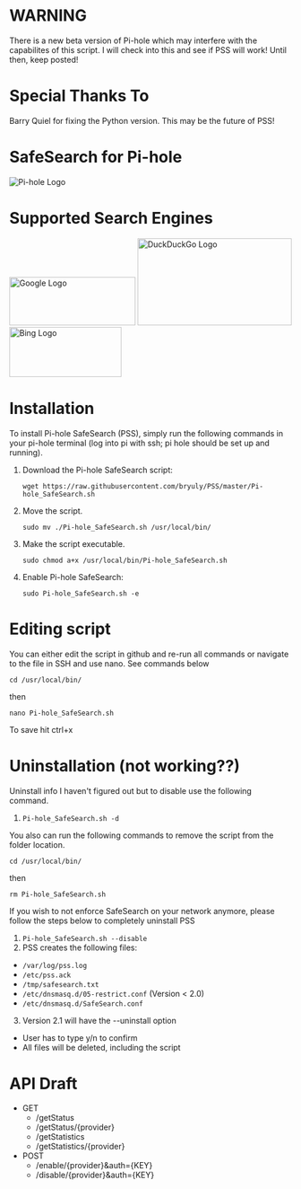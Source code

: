 # WARNING
There is a new beta version of Pi-hole which may interfere with the capabilites of this script. I will check into this and see if PSS will work! Until then, keep posted!

# Special Thanks To

Barry Quiel for fixing the Python version. This may be the future of PSS!

# SafeSearch for Pi-hole

![Pi-hole Logo](https://i0.wp.com/pi-hole.net/wp-content/uploads/2017/06/Vortex-r.png?resize=100%2C100&ssl=1)

# Supported Search Engines

<img src="https://www.festisite.com/static/partylogo/img/logos/google.png" alt="Google Logo" width="225" height="86">
<img src="https://dwglogo.com/wp-content/uploads/2016/01/DuckDuckGo_logo_004.svg" alt="DuckDuckGo Logo" width="275" height="154.75">
<img src="https://upload.wikimedia.org/wikipedia/commons/thumb/e/e9/Bing_logo.svg/2000px-Bing_logo.svg.png" alt="Bing Logo" width="200" height="89.2">

# Installation

To install Pi-hole SafeSearch (PSS), simply run the following commands in your pi-hole terminal (log into pi with ssh; pi hole should be set up and running).

1. Download the Pi-hole SafeSearch script:
  
    `wget https://raw.githubusercontent.com/bryuly/PSS/master/Pi-hole_SafeSearch.sh`

2. Move the script.
  
    `sudo mv ./Pi-hole_SafeSearch.sh /usr/local/bin/`

3. Make the script executable.
  
    `sudo chmod a+x /usr/local/bin/Pi-hole_SafeSearch.sh`

4. Enable Pi-hole SafeSearch:
  
    `sudo Pi-hole_SafeSearch.sh -e`

# Editing script
You can either edit the script in github and re-run all commands or navigate to the file in SSH and use nano. See commands below

    cd /usr/local/bin/

then

    nano Pi-hole_SafeSearch.sh


To save hit ctrl+x        


# Uninstallation (not working??)
Uninstall info I haven't figured out but to disable use the following command.
1. `Pi-hole_SafeSearch.sh -d`

You also can run the following commands to remove the script from the folder location.

    cd /usr/local/bin/
then

    rm Pi-hole_SafeSearch.sh

If you wish to not enforce SafeSearch on your network anymore, please follow the steps below to completely uninstall PSS
1. `Pi-hole_SafeSearch.sh --disable`
2. PSS creates the following files:
  - `/var/log/pss.log`
  - `/etc/pss.ack`
  - `/tmp/safesearch.txt`
  - `/etc/dnsmasq.d/05-restrict.conf` (Version < 2.0)
  - `/etc/dnsmasq.d/SafeSearch.conf`
3. Version 2.1 will have the --uninstall option
  - User has to type y/n to confirm
  - All files will be deleted, including the script
  
# API Draft
- GET 
  * /getStatus
  * /getStatus/{provider}
  * /getStatistics
  * /getStatistics/{provider}
- POST
  * /enable/{provider}&auth={KEY}
  * /disable/{provider}&auth={KEY}

